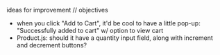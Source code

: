 ideas for improvement // objectives

- when you click "Add to Cart", it'd be cool to have a little pop-up: "Successfully added to cart" w/ option to view cart
- Product.js: should it have a quantity input field, along with increment and decrement buttons?
